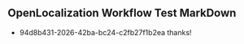 ## OpenLocalization Workflow Test MarkDown
* 94d8b431-2026-42ba-bc24-c2fb27f1b2ea thanks!

<!--HONumber=Jan17_HO1-->


